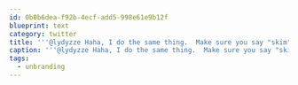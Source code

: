 ```yaml
---
id: 0b0b6dea-f92b-4ecf-add5-998e61e9b12f
blueprint: text
category: twitter
title: '''@lydyzze Haha, I do the same thing.  Make sure you say "skim" instead of "non-fat" too. #unbranding'
caption: '''@lydyzze Haha, I do the same thing.  Make sure you say "skim" instead of "non-fat" too. <span class="hashtag hashtag_local">#<a href="http://tweettemp.darylchymko.ca/?tag=unbranding">unbranding</a>'
tags:
  - unbranding
---
```


